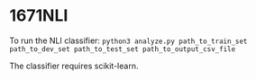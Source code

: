 # 1671NLI
To run the NLI classifier:
`python3 analyze.py path_to_train_set path_to_dev_set path_to_test_set path_to_output_csv_file`

The classifier requires scikit-learn.